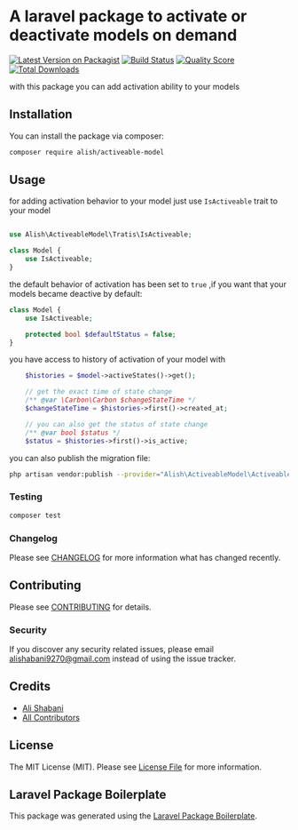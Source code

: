 # A laravel package to activate or deactivate models on demand

[![Latest Version on Packagist](https://img.shields.io/packagist/v/bdp-raymon/activeable-model.svg?style=flat-square)](https://packagist.org/packages/alish/activeable-model)
[![Build Status](https://img.shields.io/travis/alish/activeable-model/master.svg?style=flat-square)](https://travis-ci.org/bdp-raymon/activeable-model)
[![Quality Score](https://img.shields.io/scrutinizer/g/bdp-raymon/activeable-model.svg?style=flat-square)](https://scrutinizer-ci.com/g/bdp-raymon/activeable-model)
[![Total Downloads](https://img.shields.io/packagist/dt/alish/activeable-model.svg?style=flat-square)](https://packagist.org/packages/alish/activeable-model)

with this package you can add activation ability to your models
## Installation

You can install the package via composer:

```bash
composer require alish/activeable-model
```

## Usage

for adding activation behavior to your model just use `IsActiveable` trait to your model
``` php

use Alish\ActiveableModel\Tratis\IsActiveable;

class Model {
    use IsActiveable;
}

```

the default behavior of activation has been set to `true` ,if you want that your models became deactive by default:
```php
class Model {
    use IsActiveable;

    protected bool $defaultStatus = false;
}
```

you have access to history of activation of your model with 
```php
    $histories = $model->activeStates()->get();

    // get the exact time of state change
    /** @var \Carbon\Carbon $changeStateTime */
    $changeStateTime = $histories->first()->created_at;

    // you can also get the status of state change
    /** @var bool $status */
    $status = $histories->first()->is_active;
```

you can also publish the migration file:
```bash
php artisan vendor:publish --provider="Alish\ActiveableModel\ActiveableModelServiceProvider" --tag=migrations
```

### Testing

``` bash
composer test
```

### Changelog

Please see [CHANGELOG](CHANGELOG.md) for more information what has changed recently.

## Contributing

Please see [CONTRIBUTING](CONTRIBUTING.md) for details.

### Security

If you discover any security related issues, please email alishabani9270@gmail.com instead of using the issue tracker.

## Credits

- [Ali Shabani](https://github.com/alish)
- [All Contributors](../../contributors)

## License

The MIT License (MIT). Please see [License File](LICENSE.md) for more information.

## Laravel Package Boilerplate

This package was generated using the [Laravel Package Boilerplate](https://laravelpackageboilerplate.com).

